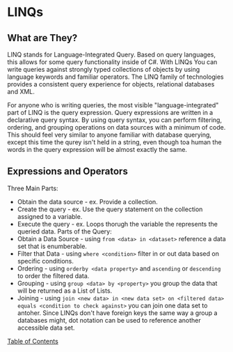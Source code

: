 # LINQs

## What are They?
LINQ stands for Language-Integrated Query. Based on query languages, this allows for some query functionality inside of C#. With LINQs You can write queries against strongly typed collections of objects by using language keywords and familiar operators. The LINQ family of technologies provides a consistent query experience for objects, relational databases and XML.

For anyone who is writing queries, the most visible "language-integrated" part of LINQ is the query expression. Query expressions are written in a declarative query syntax. By using query syntax, you can perform filtering, ordering, and grouping operations on data sources with a minimum of code. This should feel very similar to anyone familiar with database querying, except this time the qurey isn't held in a string, even though toa human the words in the query expression will be almost exactly the same.

## Expressions and Operators
Three Main Parts:
- Obtain the data source - ex. Provide a collection.
- Create the query - ex. Use the query statement on the collection assigned to a variable.
- Execute the query - ex. Loops thorugh the variable the represents the queried data.
Parts of the Query:
- Obtain a Data Source - using ```from <data> in <dataset>``` reference a data set that is enumberable.
- Filter that Data - using ```where <condition>``` filter in or out data based on specific conditions.
- Ordering - using ```orderby <data property>``` and ```ascending``` or ```descending``` to order the filtered data.
- Grouping - using ```group <data> by <property>``` you group the data that will be returned as a List of Lists.
- Joining - using ```join <new data> in <new data set> on <filtered data> equals <condition to check against>``` you can join one data set to antoher. Since LINQs don't have foreign keys the same way a group a databases might, dot notation can be used to reference another accessible data set.



[Table of Contents](README.md)